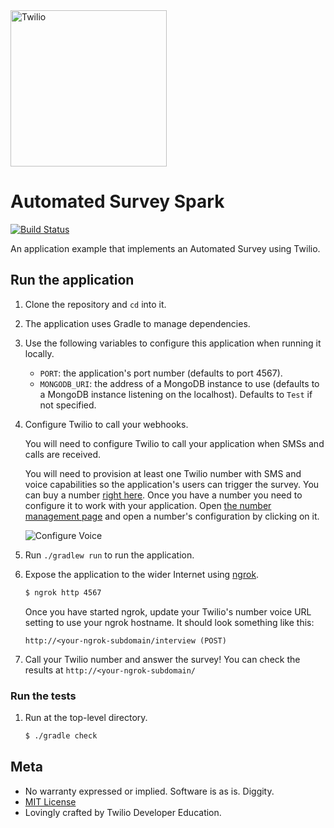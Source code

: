<a href="https://www.twilio.com">
  <img src="https://static0.twilio.com/marketing/bundles/marketing/img/logos/wordmark-red.svg" alt="Twilio" width="250" />
</a>

# Automated Survey Spark

[![Build Status](https://travis-ci.org/TwilioDevEd/automated-survey-spark.svg?branch=master)](https://travis-ci.org/TwilioDevEd/automated-survey-spark)

An application example that implements an Automated Survey using Twilio.

## Run the application

1. Clone the repository and `cd` into it.

1. The application uses Gradle to manage dependencies.

1. Use the following variables to configure this application when running it locally.

   * `PORT`: the application's port number (defaults to port 4567).
   * `MONGODB_URI`: the address of a MongoDB instance to use (defaults to a MongoDB instance listening on the localhost).
     Defaults to `Test` if not specified.

1. Configure Twilio to call your webhooks.

   You will need to configure Twilio to call your application when SMSs and calls are received.

   You will need to provision at least one Twilio number with SMS and voice capabilities
   so the application's users can trigger the survey. You can buy a number [right
   here](//www.twilio.com/user/account/phone-numbers/search). Once you have
   a number you need to configure it to work with your application. Open
   [the number management page](//www.twilio.com/user/account/phone-numbers/incoming)
   and open a number's configuration by clicking on it.

   ![Configure Voice](http://howtodocs.s3.amazonaws.com/twilio-number-config-all-med.gif)

1. Run `./gradlew run` to run the application.

1. Expose the application to the wider Internet using [ngrok](https://ngrok.com/).

   ```bash
   $ ngrok http 4567
   ```

   Once you have started ngrok, update your Twilio's number voice URL
   setting to use your ngrok hostname. It should look something like
   this:

   ```
   http://<your-ngrok-subdomain/interview (POST)
   ```
1. Call your Twilio number and answer the survey! You can check the results at `http://<your-ngrok-subdomain/`

### Run the tests

1. Run at the top-level directory.

   ```bash
   $ ./gradle check
   ```

## Meta

* No warranty expressed or implied. Software is as is. Diggity.
* [MIT License](http://www.opensource.org/licenses/mit-license.html)
* Lovingly crafted by Twilio Developer Education.
